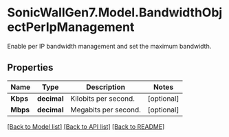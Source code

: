 # SonicWallGen7.Model.BandwidthObjectPerIpManagement
Enable per IP bandwidth management and set the maximum bandwidth.

## Properties

Name | Type | Description | Notes
------------ | ------------- | ------------- | -------------
**Kbps** | **decimal** | Kilobits per second. | [optional] 
**Mbps** | **decimal** | Megabits per second. | [optional] 

[[Back to Model list]](../README.md#documentation-for-models) [[Back to API list]](../README.md#documentation-for-api-endpoints) [[Back to README]](../README.md)

